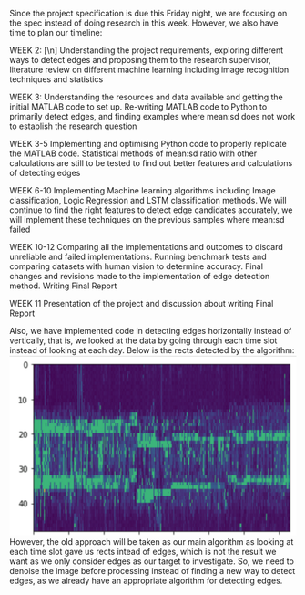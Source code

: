 Since the project specification is due this Friday night, we are focusing on the spec instead of doing research in this week. However, we also have time to plan our timeline:

WEEK 2: [\n]
Understanding the project requirements, exploring different ways to detect edges and proposing them to the research supervisor, literature review on different machine learning including image recognition techniques and statistics

WEEK 3:
Understanding the resources and data available and getting the initial MATLAB code to set up. Re-writing MATLAB code to Python to primarily detect edges, and finding examples where mean:sd does not work to establish the research question

WEEK 3-5
Implementing and optimising Python code to properly replicate the MATLAB code. Statistical methods of mean:sd ratio with other calculations are still to be tested to find out better features and calculations of detecting edges

WEEK 6-10
Implementing Machine learning algorithms including Image classification, Logic Regression and LSTM classification methods. We will continue to find the right features to detect edge candidates accurately, we will implement these techniques on the previous samples where mean:sd failed

WEEK 10-12
Comparing all the implementations and outcomes to discard unreliable and failed implementations. Running benchmark tests and comparing datasets with human vision to determine accuracy. Final changes and revisions made to the implementation of edge detection method. Writing Final Report

WEEK 11
Presentation of the project and discussion about writing Final Report


Also, we have implemented code in detecting edges horizontally instead of vertically, that is, we looked at the data by going through each time slot instead of looking at each day. 
Below is the rects detected by the algorithm:
![rect img](/images/rect.jpg)
However, the old approach will be taken as our main algorithm as looking at each time slot gave us rects intead of edges, which is not the result we want as we only consider edges as our target to investigate. So, we need to denoise the image before processing instead of finding a new way to detect edges, as we already have an appropriate algorithm for detecting edges.
